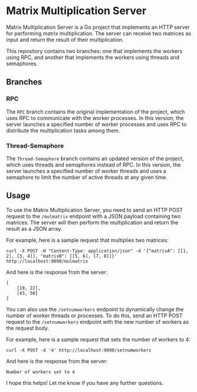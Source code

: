 # Matrix Multiplication Server

Matrix Multiplication Server is a Go project that implements an HTTP server for performing matrix multiplication. The server can receive two matrices as input and return the result of their multiplication.

This repository contains two branches: one that implements the workers using RPC, and another that implements the workers using threads and semaphores.

## Branches

### RPC

The `RPC` branch contains the original implementation of the project, which uses RPC to communicate with the worker processes. In this version, the server launches a specified number of worker processes and uses RPC to distribute the multiplication tasks among them.

### Thread-Semaphore

The `Thread-Semaphore` branch contains an updated version of the project, which uses threads and semaphores instead of RPC. In this version, the server launches a specified number of worker threads and uses a semaphore to limit the number of active threads at any given time.

## Usage

To use the Matrix Multiplication Server, you need to send an HTTP POST request to the `/mulmatrix` endpoint with a JSON payload containing two matrices. The server will then perform the multiplication and return the result as a JSON array.

For example, here is a sample request that multiplies two matrices:

```
curl -X POST -H "Content-Type: application/json" -d '{"matrixA": [[1, 2], [3, 4]], "matrixB": [[5, 6], [7, 8]]}' http://localhost:9090/mulmatrix
```
And here is the response from the server:
```
[
    [19, 22],
    [43, 50]
]
```
You can also use the `/setnumworkers` endpoint to dynamically change the number of worker threads or processes. To do this, send an HTTP POST request to the `/setnumworkers` endpoint with the new number of workers as the request body.

For example, here is a sample request that sets the number of workers to 4:
```
curl -X POST -d '4' http://localhost:9090/setnumworkers
```
And here is the response from the server:
```
Number of workers set to 4
```


I hope this helps! Let me know if you have any further questions.
